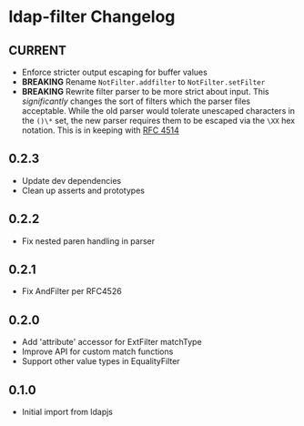 # ldap-filter Changelog

## CURRENT

- Enforce stricter output escaping for buffer values
- **BREAKING** Rename `NotFilter.addfilter` to `NotFilter.setFilter`
- **BREAKING** Rewrite filter parser to be more strict about input.
  This _significantly_ changes the sort of filters which the parser files
  acceptable.  While the old parser would tolerate unescaped characters in
  the `()\*` set, the new parser requires them to be escaped via the `\XX`
  hex notation.  This is in keeping with
  [RFC 4514](http://tools.ietf.org/search/rfc4515)

## 0.2.3
- Update dev dependencies
- Clean up asserts and prototypes

## 0.2.2

- Fix nested paren handling in parser

## 0.2.1

- Fix AndFilter per RFC4526

## 0.2.0

- Add 'attribute' accessor for ExtFilter matchType
- Improve API for custom match functions
- Support other value types in EqualityFilter

## 0.1.0

- Initial import from ldapjs
